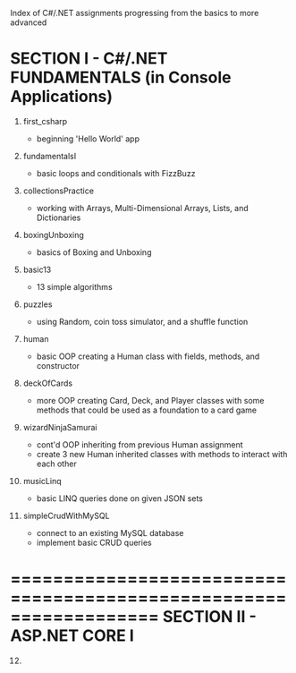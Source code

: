 Index of C#/.NET assignments progressing from the basics to more advanced

SECTION I - C#/.NET FUNDAMENTALS  (in Console Applications)
===========================================================

  1. first_csharp
  		- beginning 'Hello World' app

  2. fundamentalsI
  		- basic loops and conditionals with FizzBuzz

  3. collectionsPractice
  		- working with Arrays, Multi-Dimensional Arrays, Lists, and Dictionaries

  4. boxingUnboxing
  		- basics of Boxing and Unboxing

  5. basic13
  		- 13 simple algorithms

  6. puzzles
  		- using Random, coin toss simulator, and a shuffle function

  7. human
  		- basic OOP creating a Human class with fields, methods, and constructor

  8. deckOfCards
  		- more OOP creating Card, Deck, and Player classes with some methods that could be 		used as a foundation to a card game

  9. wizardNinjaSamurai
  		- cont'd OOP inheriting from previous Human assignment
  		- create 3 new Human inherited classes with methods to interact with each other

 10. musicLinq
 		- basic LINQ queries done on given JSON sets

 11. simpleCrudWithMySQL
 		- connect to an existing MySQL database
 		- implement basic CRUD queries


 ==================================================================
 SECTION II - ASP.NET CORE I
 ==================================================================

 12.

